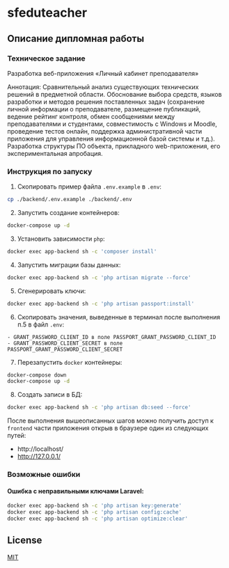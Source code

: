 # sfeduteacher

## Описание дипломная работы

### Техническое задание

Разработка веб-приложения «Личный кабинет преподавателя»

Аннотация: Сравнительный анализ существующих технических решений в предметной области. Обоснование выбора средств, языков разработки и методов решения поставленных задач (сохранение личной информации о преподавателе, размещение публикаций, ведение рейтинг контроля, обмен сообщениями между преподавателями и студентами, совместимость с Windows и Moodle, проведение тестов онлайн, поддержка административной части приложения для управления информационной базой системы и т.д.). Разработка структуры ПО объекта, прикладного web-приложения, его экспериментальная апробация.
 
### Инструкция по запуску

1. Скопировать пример файла `.env.example` в `.env`:

```bash
cp ./backend/.env.example ./backend/.env
```

2. Запустить создание контейнеров:

```bash
docker-compose up -d
```

3. Установить зависимости `php`:

```bash
docker exec app-backend sh -c 'composer install'
```

4. Запустить миграции базы данных:

```bash
docker exec app-backend sh -c 'php artisan migrate --force'
```

5. Сгенерировать ключи:

```bash
docker exec app-backend sh -c 'php artisan passport:install'
```

6. Скопировать значения, выведенные в терминал после выполнения п.5 в файл `.env`:

```
- GRANT_PASSWORD_CLIENT_ID в поле PASSPORT_GRANT_PASSWORD_CLIENT_ID
- GRANT_PASSWORD_CLIENT_SECRET в поле PASSPORT_GRANT_PASSWORD_CLIENT_SECRET
```

7. Перезапустить `docker` контейнеры:

```bash
docker-compose down
docker-compose up -d
```

8. Создать записи в БД:

```bash
docker exec app-backend sh -c 'php artisan db:seed --force'
```

После выполнения вышеописанных шагов можно получить доступ к `frontend` части приложения открыв в браузере один из следующих путей:

* http://localhost/
* http://127.0.0.1/

### Возможные ошибки

#### Ошибка с неправильными ключами Laravel:

```bash
docker exec app-backend sh -c 'php artisan key:generate'
docker exec app-backend sh -c 'php artisan config:cache'
docker exec app-backend sh -c 'php artisan optimize:clear'
```

## License
[MIT](https://choosealicense.com/licenses/mit/)